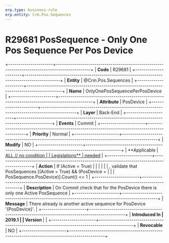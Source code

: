 ```yaml
---
erp.type: business-rule
erp.entity: Crm.Pos.Sequences
---
```


# R29681 PosSequence - Only One Pos Sequence Per Pos Device
+----------------------+-----------------------------------------------------------------------------------------------+
| **Code**             | R29681                                                                                        |
+----------------------+-----------------------------------------------------------------------------------------------+
| **Entity**           | @Crm.Pos.Sequences                                                                                   |
+----------------------+-----------------------------------------------------------------------------------------------+
| **Name**             | OnlyOnePosSequencePerPosDevice                                                                |
+----------------------+-----------------------------------------------------------------------------------------------+
| **Attribute**        | PosDevice                                                                                     |
+----------------------+-----------------------------------------------------------------------------------------------+
| **Layer**            | Back-End                                                                                      |
+----------------------+-----------------------------------------------------------------------------------------------+
| **Events**           | Commit                                                                                        |
+----------------------+-----------------------------------------------------------------------------------------------+
| **Priority**         | Normal                                                                                        |
+----------------------+-----------------------------------------------------------------------------------------------+
| **Modify**           | NO                                                                                            |
+----------------------+-----------------------------------------------------------------------------------------------+
| **Applicable         | [ALL // no condition                                                                          |
| Legislations**       | needed](https://confluence.erp.net/display/techdoc/Country+Specific+Functionality)            |
+----------------------+-----------------------------------------------------------------------------------------------+
| **Action**           | If (Active = True)                                                                            |
|                      |                                                                                               |
|                      | , validate that PosSequences \[(Active = True) && (PosDevice =                                |
|                      | PosSequence.PosDevice)\].Count() \<= 1                                                        |
+----------------------+-----------------------------------------------------------------------------------------------+
| **Description**      | On Commit check that for the PosDevice there is only one Active PosSequence                   |
+----------------------+-----------------------------------------------------------------------------------------------+
| **Message**          | There already is another active sequence for PosDevice \'{PosDevice}\'.                       |
+----------------------+-----------------------------------------------------------------------------------------------+
| **Introduced In      | 2019.1                                                                                        |
| Version**            |                                                                                               |
+----------------------+-----------------------------------------------------------------------------------------------+
| **Revocable**        | NO                                                                                            |
+----------------------+-----------------------------------------------------------------------------------------------+

  

  

  
